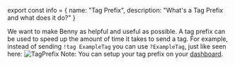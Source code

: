 export const info = {
    name: "Tag Prefix",
    description: "What's a Tag Prefix and what does it do?"
}
<PageToolbar title="Tags" />

We want to make Benny as helpful and useful as possible.
A tag prefix can be used to speed up the amount of time it takes to send a tag. For example, instead of sending `!tag ExampleTag` you can use `?ExampleTag`, just like seen here: ![TagPrefix](/tags/tag_prefix.jpg)
<Alert style="info">Note: You can setup your tag prefix on your [dashboard](https://bennybot.dev/dashboard).</Alert>
